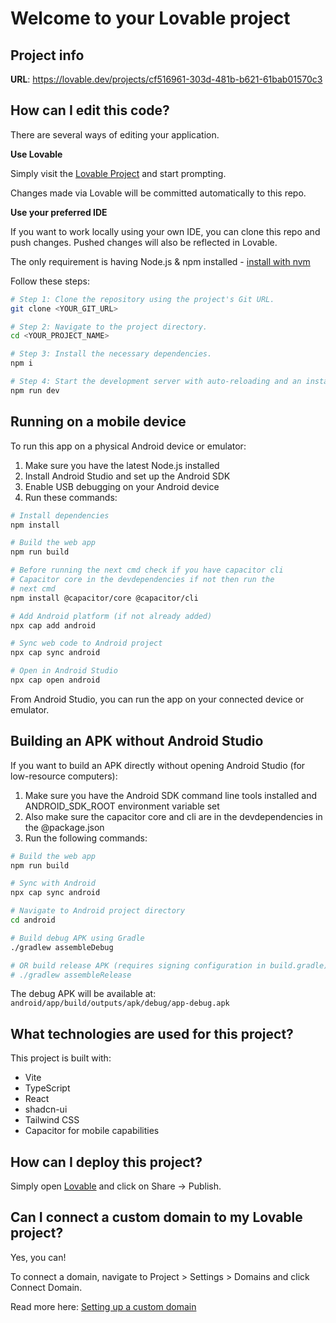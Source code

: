 

# Welcome to your Lovable project

## Project info

**URL**: https://lovable.dev/projects/cf516961-303d-481b-b621-61bab01570c3

## How can I edit this code?

There are several ways of editing your application.

**Use Lovable**

Simply visit the [Lovable Project](https://lovable.dev/projects/cf516961-303d-481b-b621-61bab01570c3) and start prompting.

Changes made via Lovable will be committed automatically to this repo.

**Use your preferred IDE**

If you want to work locally using your own IDE, you can clone this repo and push changes. Pushed changes will also be reflected in Lovable.

The only requirement is having Node.js & npm installed - [install with nvm](https://github.com/nvm-sh/nvm#installing-and-updating)

Follow these steps:

```sh
# Step 1: Clone the repository using the project's Git URL.
git clone <YOUR_GIT_URL>

# Step 2: Navigate to the project directory.
cd <YOUR_PROJECT_NAME>

# Step 3: Install the necessary dependencies.
npm i

# Step 4: Start the development server with auto-reloading and an instant preview.
npm run dev
```

## Running on a mobile device

To run this app on a physical Android device or emulator:

1. Make sure you have the latest Node.js installed
2. Install Android Studio and set up the Android SDK
3. Enable USB debugging on your Android device
4. Run these commands:

```sh
# Install dependencies
npm install

# Build the web app
npm run build

# Before running the next cmd check if you have capacitor cli
# Capacitor core in the devdependencies if not then run the
# next cmd
npm install @capacitor/core @capacitor/cli

# Add Android platform (if not already added)
npx cap add android

# Sync web code to Android project
npx cap sync android

# Open in Android Studio
npx cap open android
```

From Android Studio, you can run the app on your connected device or emulator.

## Building an APK without Android Studio

If you want to build an APK directly without opening Android Studio (for low-resource computers):

1. Make sure you have the Android SDK command line tools installed and ANDROID_SDK_ROOT environment variable set
3. Also make sure the capacitor core and cli are in the devdependencies in the @package.json
2. Run the following commands:

```sh
# Build the web app
npm run build

# Sync with Android
npx cap sync android

# Navigate to Android project directory
cd android

# Build debug APK using Gradle
./gradlew assembleDebug

# OR build release APK (requires signing configuration in build.gradle)
# ./gradlew assembleRelease
```

The debug APK will be available at: `android/app/build/outputs/apk/debug/app-debug.apk`

## What technologies are used for this project?

This project is built with:

- Vite
- TypeScript
- React
- shadcn-ui
- Tailwind CSS
- Capacitor for mobile capabilities

## How can I deploy this project?

Simply open [Lovable](https://lovable.dev/projects/cf516961-303d-481b-b621-61bab01570c3) and click on Share -> Publish.

## Can I connect a custom domain to my Lovable project?

Yes, you can!

To connect a domain, navigate to Project > Settings > Domains and click Connect Domain.

Read more here: [Setting up a custom domain](https://docs.lovable.dev/tips-tricks/custom-domain#step-by-step-guide)

